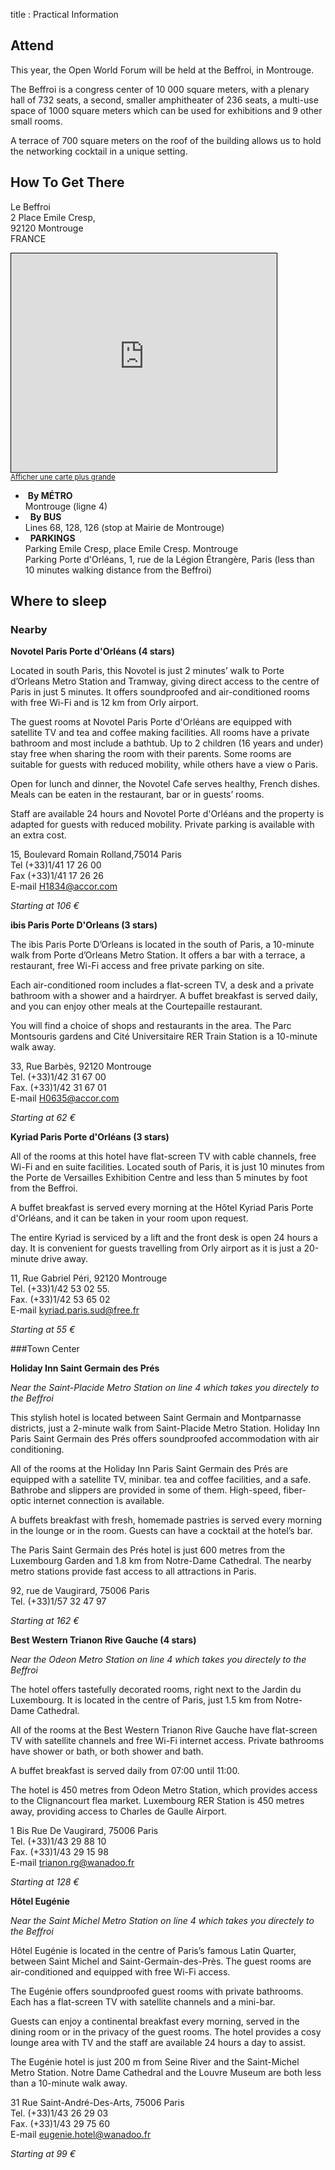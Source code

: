title : Practical Information

## Attend

This year, the Open World Forum will be held at the Beffroi, in Montrouge.

The Beffroi is a congress center of 10 000 square meters, with a plenary hall of 732 seats, a second, smaller amphitheater of 236 seats, a multi-use space of 1000 square meters which can be used for exhibitions and 9 other small rooms.

A terrace of 700 square meters on the roof of the building allows us to hold the networking cocktail in a unique setting.

## How To Get There

Le Beffroi<br>
2 Place Emile Cresp,<br>
92120 Montrouge<br>
FRANCE

<iframe width="425" height="350" frameborder="0" scrolling="no" marginheight="0" marginwidth="0" src="http://www.openstreetmap.org/export/embed.html?bbox=2.3188635706901546%2C48.8184044505662%2C2.320687472820282%2C48.81999037829795&amp;layer=mapnik&amp;marker=48.819197420704356%2C2.3197755217552185" style="border: 1px solid black"></iframe><br/><small><a href="http://www.openstreetmap.org/?mlat=48.81920&amp;mlon=2.31978#map=19/48.81920/2.31978">Afficher une carte plus grande</a></small>


<ul>
<li>
&nbsp;<b>By MÉTRO</b> <br>Montrouge (ligne 4) </li>

<li>
&nbsp; <b>By BUS</b> <br>Lines 68, 128, 126 (stop at Mairie de Montrouge)</li>

<li>
&nbsp; <b>PARKINGS</b>
<br>Parking Emile Cresp, place Emile Cresp. Montrouge
<br>Parking Porte d'Orléans, 1, rue de la Légion Étrangère, Paris (less than 10 minutes walking distance from the Beffroi)</li>

</ul>


## Where to sleep

### Nearby

**Novotel Paris Porte d'Orléans (4 stars)**

Located in south Paris, this Novotel is just 2 minutes’ walk to Porte d’Orleans Metro Station and Tramway, giving 
direct access to the centre of Paris in just 5 minutes. It offers soundproofed and air-conditioned rooms with free 
Wi-Fi and is 12 km from Orly airport.

The guest rooms at Novotel Paris Porte d'Orléans are equipped with satellite TV and tea and coffee making facilities. 
All rooms have a private bathroom and most include a bathtub. Up to 2 children (16 years and under) stay free when 
sharing the room with their parents. Some rooms are suitable for guests with reduced mobility, while others have a 
view o Paris.

Open for lunch and dinner, the Novotel Cafe serves healthy, French dishes. Meals can be eaten in the restaurant, bar 
or in guests’ rooms.

Staff are available 24 hours and Novotel Porte d'Orléans and the property is adapted for guests with reduced 
mobility. Private parking is available with an extra cost.

15, Boulevard Romain Rolland,75014 Paris
<br>Tel (+33)1/41 17 26 00
<br>Fax (+33)1/41 17 26 26
<br>E-mail H1834@accor.com

*Starting at 106 €*

**ibis Paris Porte D'Orleans (3 stars)**

The ibis Paris Porte D’Orleans is located in the south of Paris, a 10-minute walk from Porte d’Orleans Metro 
Station. It offers a bar with a terrace, a restaurant, free Wi-Fi access and free private parking on site.

Each air-conditioned room includes a flat-screen TV, a desk and a private bathroom with a shower and a hairdryer. A 
buffet breakfast is served daily, and you can enjoy other meals at the Courtepaille restaurant.

You will find a choice of shops and restaurants in the area. The Parc Montsouris gardens and Cité Universitaire 
RER Train Station is a 10-minute walk away.

33, Rue Barbès, 92120 Montrouge
<br>Tel. (+33)1/42 31 67 00
<br>Fax. (+33)1/42 31 67 01
<br>E-mail H0635@accor.com

*Starting at 62 €*

**Kyriad Paris Porte d'Orléans (3 stars)**

All of the rooms at this hotel have flat-screen TV with cable channels, free Wi-Fi and en suite facilities. Located 
south of Paris, it is just 10 minutes from the Porte de Versailles Exhibition Centre and less than 5 minutes 
by foot from the Beffroi.

A buffet breakfast is served every morning at the Hôtel Kyriad Paris Porte d'Orléans, and it can be taken in your 
room upon request.

The entire Kyriad is serviced by a lift and the front desk is open 24 hours a day. It is convenient for guests 
travelling from Orly airport as it is just a 20-minute drive away.

11, Rue Gabriel Péri, 92120 Montrouge
<br>Tel. (+33)1/42 53 02 55. 
<br>Fax. (+33)1/42 53 65 02
<br>E-mail kyriad.paris.sud@free.fr

*Starting at 55 €*

###Town Center

**Holiday Inn Saint Germain des Prés**

*Near the Saint-Placide Metro Station on line 4 which takes you directely to the Beffroi*

This stylish hotel is located between Saint Germain and Montparnasse districts, just a 2-minute walk from 
Saint-Placide Metro Station. Holiday Inn Paris Saint Germain des Prés offers soundproofed accommodation with air 
conditioning.

All of the rooms at the Holiday Inn Paris Saint Germain des Prés are equipped with a satellite TV, minibar. 
tea and coffee facilities, and a safe. Bathrobe and slippers are provided in some of them. High-speed, fiber-optic 
internet connection is available.

A buffets breakfast with fresh, homemade pastries is served every morning in the lounge or in the room. Guests can 
have a cocktail at the hotel’s bar.

The Paris Saint Germain des Prés hotel is just 600 metres from the Luxembourg Garden and 1.8 km from Notre-Dame 
Cathedral. The nearby metro stations provide fast access to all attractions in Paris.

92, rue de Vaugirard, 75006 Paris
<br>Tel. (+33)1/57 32 47 97

*Starting at 162 €*


**Best Western Trianon Rive Gauche (4 stars)**

*Near the Odeon Metro Station on line 4 which takes you directely to the Beffroi*

The hotel offers tastefully decorated rooms, right next to the Jardin du Luxembourg. It is located in the centre 
of Paris, just 1.5 km from Notre-Dame Cathedral.

All of the rooms at the Best Western Trianon Rive Gauche have flat-screen TV with satellite channels and free Wi-Fi 
internet access. Private bathrooms have shower or bath, or both shower and bath.

A buffet breakfast is served daily from 07:00 until 11:00.

The hotel is 450 metres from Odeon Metro Station, which provides access to the Clignancourt flea market. Luxembourg 
RER Station is 450 metres away, providing access to Charles de Gaulle Airport.

1 Bis Rue De Vaugirard, 75006 Paris
<br>Tel. (+33)1/43 29 88 10 
<br>Fax. (+33)1/43 29 15 98 
<br>E-mail trianon.rg@wanadoo.fr 

*Starting at 128 €*


**Hôtel Eugénie**

*Near the Saint Michel Metro Station on line 4 which takes you directely to the Beffroi*

Hôtel Eugénie is located in the centre of Paris’s famous Latin Quarter, between Saint Michel and Saint-Germain-des-Près. The guest rooms are air-conditioned and equipped with free Wi-Fi access.

The Eugénie offers soundproofed guest rooms with private bathrooms. Each has a flat-screen TV with satellite channels 
and a mini-bar.

Guests can enjoy a continental breakfast every morning, served in the dining room or in the privacy of the guest 
rooms. The hotel provides a cosy lounge area with TV and the staff are available 24 hours a day to assist.

The Eugénie hotel is just 200 m from Seine River and the Saint-Michel Metro Station. Notre Dame Cathedral and the 
Louvre Museum are both less than a 10-minute walk away.

31 Rue Saint-André-Des-Arts, 75006 Paris
<br>Tel. (+33)1/43 26 29 03
<br>Fax. (+33)1/43 29 75 60
<br>E-mail eugenie.hotel@wanadoo.fr

*Starting at 99 €*
